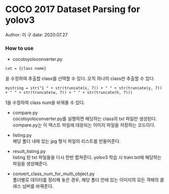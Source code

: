 # COCO 2017 Dataset Parsing for yolov3
Author: 이  구
date: 2020.07.27

### How to use
* cocotoyoloconverter.py   
 
```(python3)
cat = {class name}
```
을 수정하여 추출할 class를 선택할 수 있다. 오직 하나의 class만 추출할 수 있다.

```(python3)
mystring = str("1 " + str(truncate(x, 7)) + " " + str(truncate(y, 7)) + " " + str(truncate(w, 7)) + " " + str(truncate(h, 7)))
```
1을 수정하여 class num을 바꿔줄 수 있다.   

* compare.py   
cocotoyoloconverter.py를 실행하면 해당하는 class의 txt 파일만 생성된다. compare.py는 이 텍스트 파일에 대응되는 이미지 파일을 저장하는 코드이다.

* listing.py   
해당 폴더 내에 있는 jpg 형식 파일의 리스트를 만들어준다.    

* result_listing.py     
listing 된 txt 파일들을 다시 한번 합쳐준다. yolov3 학습 시 train.txt에 해당하는 파일을 생성해준다.      

* convert_class_num_for_multi_object.py   
폴더별로 데이터를 정리해 놓은 경우, 해당 폴더 안에 있는 이미지의 모든 객체의 클래스 넘버를 바꿔준다.



